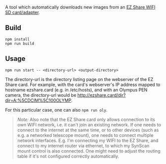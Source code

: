 A tool which automatically downloads new images from an [EZ Share WIFI SD 
card/adapter](http://ezshare.com.cn/services-wifisd_adapter-documents.html).  

## Build
```shell
npm install
npm run build

```

## Usage
```
npm run start -- <directory-url> <output-directory>
```

The directory-url is the directory listing page on the webserver of the EZ Share 
card. For example, with the card's webserver's IP address mapped to hostname 
ezshare.card (e.g. in /etc/hosts), and with an Olympus PEN camera, the 
directory-url would be http://ezshare.card/dir?dir=A:%5CDCIM%5C100OLYMP.

For this particular case, one can also `npm run oly`. 

> _Note:_ Also note that the EZ Share card only allows connection to its own WIFI network, i.e. it can't join an existing network. If one needs to connect to the internet at the same time, or to other devices (such as e.g. a networked telescope mount), one needs to connect multiple network interfaces. E.g. I'm connecting my WIFI to the EZ Share, and connect to my internet router via ethernet, to which my SynScan mount control is also connected. One might need to adjust the routing table if it's not configured correctly automatically.
> 

